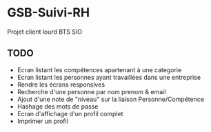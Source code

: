# GSB-Suivi-RH
Projet client lourd BTS SIO

## TODO
* Ecran listant les compétences apartenant à une categorie
* Ecran listant les personnes ayant travaillées dans une entreprise
* Rendre les écrans responsives
* Recherche d'une personne par nom prenom & email
* Ajout d'une note de "niveau" sur la liaison Personne/Compétence
* Hashage des mots de passe
* Ecran d'affichage d'un profil complet
* Imprimer un profil